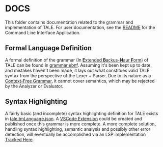# DOCS
This folder contains documentation related to the grammar and implementation of TALE. For user documentation, see the [README](../crates/cli/README.md) for the Command Line Interface Application.

## Formal Language Definition
A formal definition of the grammar (In [**E**xtended **B**ackus-**N**aur **F**orm](https://en.wikipedia.org/wiki/Extended_Backus%E2%80%93Naur_form)) of TALE can be found in [grammar.ebnf](grammar.ebnf). Assuming it's been kept up to date, and mistakes haven't been made, it lays out what constitues valid TALE syntax from the perspective of the Lexer + Parser. Due to its nature as a [Context-Free Grammar](https://en.wikipedia.org/wiki/Context-free_grammar), it cannot cover semantics, which may be rejected by the Analyzer or Evaluator.

## Syntax Highlighting
A fairly basic (and incomplete) syntax highlighting definition for TALE exists in [tale.tmLanguage.json](tale.tmLanguage.json). A [VSCode Extension](https://code.visualstudio.com/api/language-extensions/syntax-highlight-guide) could be created and published once this grammar is more complete. A more complete solution, handling syntax highlighting, semantic analysis and possibly other error detection, will eventually be accomplished via an LSP implementation [Tracked Here](https://github.com/kaedr/tale/issues/22).

